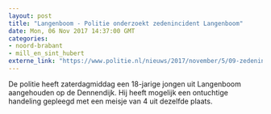 ```yaml
---
layout: post
title: "Langenboom - Politie onderzoekt zedenincident Langenboom"
date: Mon, 06 Nov 2017 14:37:00 GMT
categories: 
- noord-brabant 
- mill_en_sint_hubert 
externe_link: "https://www.politie.nl/nieuws/2017/november/5/09-zedenincident-langenboom.html"
---
```


De politie heeft zaterdagmiddag een 18-jarige jongen uit Langenboom aangehouden op de Dennendijk. Hij heeft mogelijk een ontuchtige handeling gepleegd met een meisje van 4 uit dezelfde plaats.
